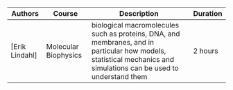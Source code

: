 


| Authors         | Course                               | Description     |  Duration  |
| --------------- | ------------------------------------ | -------------   | ---------- |
| [Erik Lindahl]    | Molecular Biophysics                 | biological macromolecules such as proteins, DNA, and membranes, and in particular how models, statistical mechanics and simulations can be used to understand them | 2 hours
